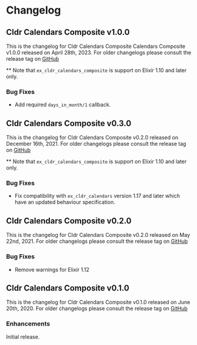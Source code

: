 # Changelog

## Cldr Calendars Composite  v1.0.0

This is the changelog for Cldr Calendars Composite Calendars Composite v1.0.0 released on April 28th, 2023.  For older changelogs please consult the release tag on [GitHub](https://github.com/elixir-cldr/cldr_calendars_composite/tags)

** Note that `ex_cldr_calendars_composite` is support on Elixir 1.10 and later only.

### Bug Fixes

* Add required `days_in_month/1` callback.

## Cldr Calendars Composite  v0.3.0

This is the changelog for Cldr Calendars Composite v0.2.0 released on December 16th, 2021.  For older changelogs please consult the release tag on [GitHub](https://github.com/elixir-cldr/cldr_calendars_composite/tags)

** Note that `ex_cldr_calendars_composite` is support on Elixir 1.10 and later only.

### Bug Fixes

* Fix compatibility with `ex_cldr_calendars` version 1.17 and later which have an updated behaviour specification.

## Cldr Calendars Composite  v0.2.0

This is the changelog for Cldr Calendars Composite v0.2.0 released on May 22nd, 2021.  For older changelogs please consult the release tag on [GitHub](https://github.com/elixir-cldr/cldr_calendars_composite/tags)

### Bug Fixes

* Remove warnings for Elixir 1.12

## Cldr Calendars Composite  v0.1.0

This is the changelog for Cldr Calendars Composite v0.1.0 released on June 20th, 2020.  For older changelogs please consult the release tag on [GitHub](https://github.com/elixir-cldr/cldr_calendars_composite/tags)

### Enhancements

Initial release.

